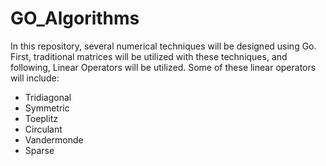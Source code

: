 ﻿# GO_Algorithms
In this repository, several numerical techniques will be designed using Go.  
First, traditional matrices will be utilized with these techniques, and following, Linear Operators will be utilized. Some of these linear operators will include:
* Tridiagonal
* Symmetric
* Toeplitz
* Circulant
* Vandermonde
* Sparse
